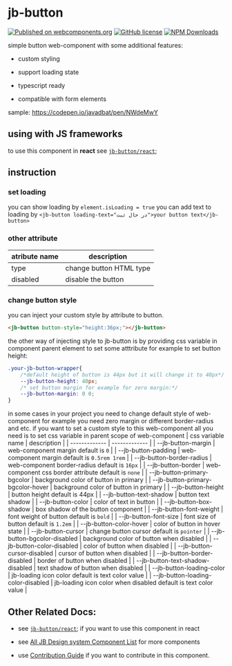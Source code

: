 # jb-button

[![Published on webcomponents.org](https://img.shields.io/badge/webcomponents.org-published-blue.svg)](https://www.webcomponents.org/element/jb-button)
[![GitHub license](https://img.shields.io/badge/license-MIT-brightgreen.svg)](https://raw.githubusercontent.com/javadbat/jb-button/main/LICENSE)
[![NPM Downloads](https://img.shields.io/npm/dw/jb-button)](https://www.npmjs.com/package/jb-button)

simple button web-component with some additional features:

- custom styling

- support loading state

- typescript ready

- compatible with form elements

sample: <https://codepen.io/javadbat/pen/NWdeMwY>

## using with JS frameworks

to use this component in **react** see [`jb-button/react`](https://github.com/javadbat/jb-button/tree/main/react);

## instruction

### set loading

you can show loading by `element.isLoading = true`
you can add text to loading by `<jb-button loading-text="در حال ثبت">your button text</jb-button>`

### other attribute

| atribute name  | description                                                                                                         |
| -------------  | -------------                                                                                                       |
| type           | change button HTML type                                                                                             |
| disabled       | disable the button                                                                                                  |

### change button style

you can inject your custom style by attribute to button.

```HTML
<jb-button button-style="height:36px;"></jb-button>
```

the other way of injecting style to jb-button is by providing css variable in component parent element to set some atttribute for example to set button height:

```css
.your-jb-button-wrapper{
    /*default height of button is 44px but it will change it to 40px*/
    --jb-button-height: 40px;
    /* set button margin for example for zero margin:*/
    --jb-button-margin: 0 0;
}
```

in some cases in your project you need to change default style of web-component for example you need zero margin or different border-radius and etc.
if you want to set a custom style to this web-component all you need is to set css variable in parent scope of web-component
| css variable name                  | description                                                                                   |
| -------------                      | -------------                                                                                 |
| --jb-button-margin                 | web-component margin default is `0`                                                      |
| --jb-button-padding                 | web-component margin default is `0.5rem 1rem`                                                      |
| --jb-button-border-radius          | web-component border-radius default is `16px`                                                 |
| --jb-button-border                 | web-component css border attribute default is `none`                                          |
| --jb-button-primary-bgcolor        | background color of button in primary                                                         |
| --jb-button-primary-bgcolor-hover  | background color of button in primary                                                         |
| --jb-button-height                 | button height default is 44px                                                                 |
| --jb-button-text-shadow            | button text shadow                                                                            |
| --jb-button-color                  | color of text in button                                                                       |
| --jb-button-box-shadow             | box shadow of the button component                                                            |
| --jb-button-font-weight            | font weight of button default is `bold`                                                       |
| --jb-button-font-size              | font size of button default is `1.2em`                                                        |
| --jb-button-color-hover            | color of button in hover state                                                                |
| --jb-button-cursor                 | change button cursor default is `pointer`                                                     |
| --jb-button-bgcolor-disabled       | background color of button when disabled                                                      |
| --jb-button-color-disabled         | color of button when disabled                                                                 |
| --jb-button-cursor-disabled        | cursor of button when disabled                                                                |
| --jb-button-border-disabled        | border of button when disabled                                                                |
| --jb-button-text-shadow-disabled   | text shadow of button when disabled                                                           |
| --jb-button-loading-color          | jb-loading icon color default is text color value                                             |
| --jb-button-loading-color-disabled | jb-loading icon color when disabled default is text color value                               |

## Other Related Docs:

- see [`jb-button/react`](https://github.com/javadbat/jb-button/tree/main/react); if you want to use this component in react

- see [All JB Design system Component List](https://github.com/javadbat/design-system/blob/main/docs/component-list.md) for more components

- use [Contribution Guide](https://github.com/javadbat/design-system/blob/main/docs/contribution-guide.md) if you want to contribute in this component.